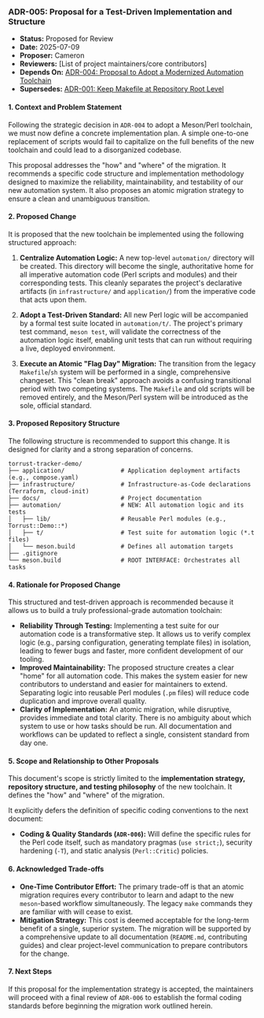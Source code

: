 ### **ADR-005: Proposal for a Test-Driven Implementation and Structure**

*   **Status:** Proposed for Review
*   **Date:** 2025-07-09
*   **Proposer:** Cameron
*   **Reviewers:** [List of project maintainers/core contributors]
*   **Depends On:** [ADR-004: Proposal to Adopt a Modernized Automation Toolchain](./004-adopt-modern-toolchain.md)
*   **Supersedes:** [ADR-001: Keep Makefile at Repository Root Level](./001-makefile-location.md)

#### **1. Context and Problem Statement**

Following the strategic decision in `ADR-004` to adopt a Meson/Perl toolchain, we must now define a concrete implementation plan. A simple one-to-one replacement of scripts would fail to capitalize on the full benefits of the new toolchain and could lead to a disorganized codebase.

This proposal addresses the "how" and "where" of the migration. It recommends a specific code structure and implementation methodology designed to maximize the reliability, maintainability, and testability of our new automation system. It also proposes an atomic migration strategy to ensure a clean and unambiguous transition.

#### **2. Proposed Change**

It is proposed that the new toolchain be implemented using the following structured approach:

1.  **Centralize Automation Logic:** A new top-level `automation/` directory will be created. This directory will become the single, authoritative home for all imperative automation code (Perl scripts and modules) and their corresponding tests. This cleanly separates the project's declarative artifacts (in `infrastructure/` and `application/`) from the imperative code that acts upon them.

2.  **Adopt a Test-Driven Standard:** All new Perl logic will be accompanied by a formal test suite located in `automation/t/`. The project's primary test command, `meson test`, will validate the correctness of the automation logic itself, enabling unit tests that can run without requiring a live, deployed environment.

3.  **Execute an Atomic "Flag Day" Migration:** The transition from the legacy `Makefile`/`sh` system will be performed in a single, comprehensive changeset. This "clean break" approach avoids a confusing transitional period with two competing systems. The `Makefile` and old scripts will be removed entirely, and the Meson/Perl system will be introduced as the sole, official standard.

#### **3. Proposed Repository Structure**

The following structure is recommended to support this change. It is designed for clarity and a strong separation of concerns.

```text
torrust-tracker-demo/
├── application/                # Application deployment artifacts (e.g., compose.yaml)
├── infrastructure/             # Infrastructure-as-Code declarations (Terraform, cloud-init)
├── docs/                       # Project documentation
├── automation/                 # NEW: All automation logic and its tests
│   ├── lib/                    # Reusable Perl modules (e.g., Torrust::Demo::*)
│   ├── t/                      # Test suite for automation logic (*.t files)
│   └── meson.build             # Defines all automation targets
├── .gitignore
└── meson.build                 # ROOT INTERFACE: Orchestrates all tasks
```

#### **4. Rationale for Proposed Change**

This structured and test-driven approach is recommended because it allows us to build a truly professional-grade automation toolchain:

*   **Reliability Through Testing:** Implementing a test suite for our automation code is a transformative step. It allows us to verify complex logic (e.g., parsing configuration, generating template files) in isolation, leading to fewer bugs and faster, more confident development of our tooling.
*   **Improved Maintainability:** The proposed structure creates a clear "home" for all automation code. This makes the system easier for new contributors to understand and easier for maintainers to extend. Separating logic into reusable Perl modules (`.pm` files) will reduce code duplication and improve overall quality.
*   **Clarity of Implementation:** An atomic migration, while disruptive, provides immediate and total clarity. There is no ambiguity about which system to use or how tasks should be run. All documentation and workflows can be updated to reflect a single, consistent standard from day one.

#### **5. Scope and Relationship to Other Proposals**

This document's scope is strictly limited to the **implementation strategy, repository structure, and testing philosophy** of the new toolchain. It defines the "how" and "where" of the migration.

It explicitly defers the definition of specific coding conventions to the next document:
*   **Coding & Quality Standards (`ADR-006`):** Will define the specific rules for the Perl code itself, such as mandatory pragmas (`use strict;`), security hardening (`-T`), and static analysis (`Perl::Critic`) policies.

#### **6. Acknowledged Trade-offs**

*   **One-Time Contributor Effort:** The primary trade-off is that an atomic migration requires every contributor to learn and adapt to the new `meson`-based workflow simultaneously. The legacy `make` commands they are familiar with will cease to exist.
*   **Mitigation Strategy:** This cost is deemed acceptable for the long-term benefit of a single, superior system. The migration will be supported by a comprehensive update to all documentation (`README.md`, contributing guides) and clear project-level communication to prepare contributors for the change.

#### **7. Next Steps**

If this proposal for the implementation strategy is accepted, the maintainers will proceed with a final review of `ADR-006` to establish the formal coding standards before beginning the migration work outlined herein.
